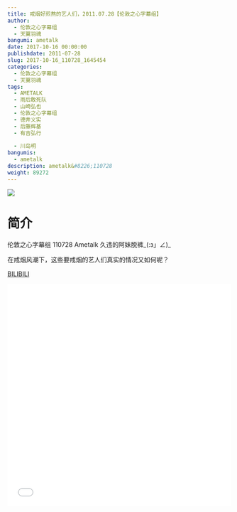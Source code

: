 ```yaml
---
title: 戒烟好煎熬的艺人们，2011.07.28【伦敦之心字幕组】
author: 
  - 伦敦之心字幕组
  - 天翼羽魂
bangumi: ametalk
date: 2017-10-16 00:00:00
publishdate: 2011-07-28
slug: 2017-10-16_110728_1645454
categories: 
  - 伦敦之心字幕组
  - 天翼羽魂
tags: 
  - AMETALK
  - 雨后敢死队
  - 山崎弘也
  - 伦敦之心字幕组
  - 德井义实
  - 后藤辉基
  - 有吉弘行
  
  - 川岛明
bangumis: 
  - ametalk
description: ametalk&#8226;110728
weight: 89272
---
```


![](https://i.imgur.com/MnVUSK9.jpg)

# 简介  
伦敦之心字幕组 110728 Ametalk 久违的阿妹脱裤_(:з」∠)_

在戒烟风潮下，这些要戒烟的艺人们真实的情况又如何呢？

  [BILIBILI](https://www.bilibili.com/video/av1645454/)


  <iframe src="//www.bilibili.com/html/html5player.html?cid=2503186&aid=1645454" width="100%" height="500" frameborder="0" allowfullscreen="allowfullscreen"></iframe>
